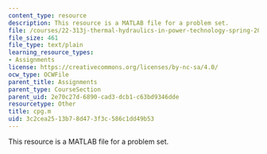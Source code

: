 ```yaml
---
content_type: resource
description: This resource is a MATLAB file for a problem set.
file: /courses/22-313j-thermal-hydraulics-in-power-technology-spring-2007/3c2cea2513b78d473f3c586c1dd49b53_cpg.m
file_size: 461
file_type: text/plain
learning_resource_types:
- Assignments
license: https://creativecommons.org/licenses/by-nc-sa/4.0/
ocw_type: OCWFile
parent_title: Assignments
parent_type: CourseSection
parent_uid: 2e70c27d-6890-cad3-dcb1-c63bd9346dde
resourcetype: Other
title: cpg.m
uid: 3c2cea25-13b7-8d47-3f3c-586c1dd49b53
---
```

This resource is a MATLAB file for a problem set.